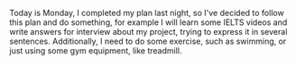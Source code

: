 Today is Monday, I completed my plan last night, so I've decided to follow this plan and do something, for example I will learn some IELTS videos and write answers for interview about my project, trying to express it in several sentences. Additionally, I need to do some exercise, such as swimming, or just using some gym equipment, like treadmill.

